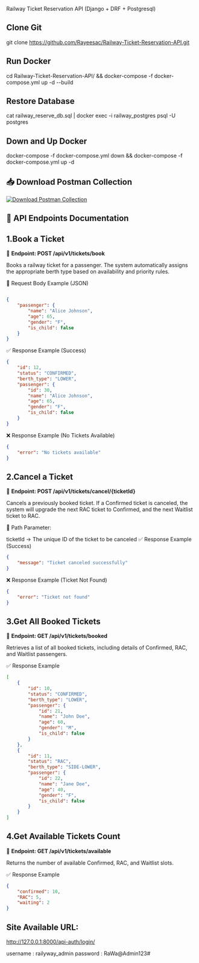 Railway Ticket Reservation API (Django + DRF + Postgresql)

Clone Git
----------
git clone https://github.com/Rayeesac/Railway-Ticket-Reservation-API.git

Run Docker 
----------
cd Railway-Ticket-Reservation-API/ && docker-compose -f docker-compose.yml up -d --build

Restore Database
---------
cat railway_reserve_db.sql | docker exec -i railway_postgres psql -U postgres

Down and Up Docker
--------
docker-compose -f docker-compose.yml down && docker-compose -f docker-compose.yml up -d

📥 Download Postman Collection  
----------------------
[![Download Postman Collection](https://run.pstmn.io/button.svg)](https://www.postman.com/grey-equinox-143107/railway-reservation-api/collection/589ljuf/railway-reservation-api)


📌 API Endpoints Documentation
------------------------------

1.Book a Ticket
--------------------

📍 **Endpoint: POST /api/v1/tickets/book**

Books a railway ticket for a passenger. The system automatically assigns the appropriate berth type based on availability and priority rules.

🔹 Request Body Example (JSON)

```json

{
    "passenger": {
        "name": "Alice Johnson",
        "age": 65,
        "gender": "F",
        "is_child": false
    }
}
```
✅ Response Example (Success)

```json
{
    "id": 12,
    "status": "CONFIRMED",
    "berth_type": "LOWER",
    "passenger": {
        "id": 30,
        "name": "Alice Johnson",
        "age": 65,
        "gender": "F",
        "is_child": false
    }
}
```
❌ Response Example (No Tickets Available)

```json
{
    "error": "No tickets available"
}
```

2.Cancel a Ticket
-------------------

📍 **Endpoint: POST /api/v1/tickets/cancel/{ticketId}**

Cancels a previously booked ticket. If a Confirmed ticket is canceled, the system will upgrade the next RAC ticket to Confirmed, and the next Waitlist ticket to RAC.

🔹 Path Parameter:

ticketId → The unique ID of the ticket to be canceled
✅ Response Example (Success)

```json
{
    "message": "Ticket canceled successfully"
}
```
❌ Response Example (Ticket Not Found)

```json
{
    "error": "Ticket not found"
}
```

3.Get All Booked Tickets
------------------------

📍 **Endpoint: GET /api/v1/tickets/booked**

Retrieves a list of all booked tickets, including details of Confirmed, RAC, and Waitlist passengers.

✅ Response Example

```json
[
    {
        "id": 10,
        "status": "CONFIRMED",
        "berth_type": "LOWER",
        "passenger": {
            "id": 21,
            "name": "John Doe",
            "age": 60,
            "gender": "M",
            "is_child": false
        }
    },
    {
        "id": 11,
        "status": "RAC",
        "berth_type": "SIDE-LOWER",
        "passenger": {
            "id": 22,
            "name": "Jane Doe",
            "age": 40,
            "gender": "F",
            "is_child": false
        }
    }
]
```

4.Get Available Tickets Count
-------------

📍 **Endpoint: GET /api/v1/tickets/available**

Returns the number of available Confirmed, RAC, and Waitlist slots.

✅ Response Example

```json
{
    "confirmed": 10,
    "RAC": 5,
    "waiting": 2
}
```

Site Available URL: 
-------------------
http://127.0.0.1:8000/api-auth/login/

username : railyway_admin
password : RaWa@Admin123#
